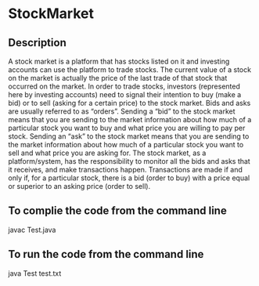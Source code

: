# StockMarket


## Description 
A stock market is a platform that has stocks listed on it and investing accounts can use the platform to trade stocks. The current value of a stock on the market is actually the price of the last trade of that stock that occurred on the market. In order to trade stocks, investors (represented here by investing accounts) need to signal their intention to buy (make a bid) or to sell (asking for a certain price) to the stock market. Bids and asks are usually referred to as “orders”.
Sending a “bid” to the stock market means that you are sending to the market information about how much of a particular stock you want to buy and what price you are willing to pay per stock. Sending an “ask” to the stock market means that you are sending to the market information about how much of a particular stock you want to sell and what price you are asking for.
The stock market, as a platform/system, has the responsibility to monitor all the bids and asks that it receives, and make transactions happen. Transactions are made if and only if, for a particular stock, there is a bid (order to buy) with a price equal or superior to an asking price (order to sell).


## To complie the code from the command line 
javac Test.java

## To run the code from the command line 
java Test test.txt
